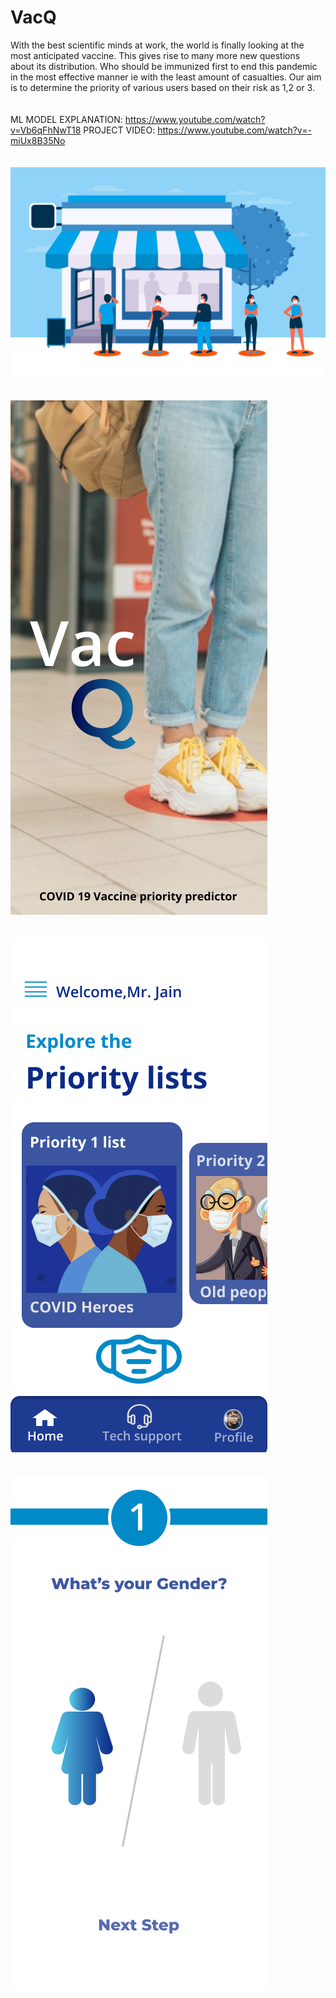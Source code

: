 # VacQ
With the best scientific minds at work, the world is finally looking at the most anticipated vaccine. This gives rise to many more new questions about its distribution. Who should be immunized first to end this pandemic in the most effective manner ie with the least amount of casualties. Our aim is to determine the priority of various users based on their risk as 1,2 or 3. <br/><br/><br/>
ML MODEL EXPLANATION: https://www.youtube.com/watch?v=Vb6qFhNwT18
PROJECT VIDEO: https://www.youtube.com/watch?v=-miUx8B35No
<br/><br/><br/>
![image](AppDesign/VacQ.jpg)<br/><br/><br/>
![image](AppDesign/Google%20Pixel%202%20XL%20-%201.png)<br/><br/><br/>
![image](AppDesign/Google%20Pixel%202%20XL%20-%2012.png)<br/><br/><br/>
![image](AppDesign/Google%20Pixel%202%20XL%20-%206.png)<br/><br/><br/>
